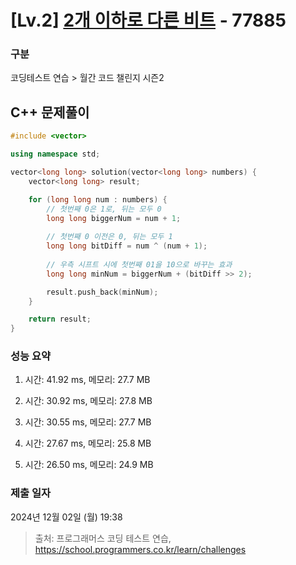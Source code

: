 # [Lv.2] [2개 이하로 다른 비트](https://school.programmers.co.kr/learn/courses/30/lessons/77885?language=cpp) - 77885 

### 구분

코딩테스트 연습 > 월간 코드 챌린지 시즌2

## C++ 문제풀이

```cpp
#include <vector>

using namespace std;

vector<long long> solution(vector<long long> numbers) {
    vector<long long> result;

    for (long long num : numbers) {
        // 첫번째 0은 1로, 뒤는 모두 0
        long long biggerNum = num + 1;
        
        // 첫번째 0 이전은 0, 뒤는 모두 1
        long long bitDiff = num ^ (num + 1);
        
        // 우측 시프트 시에 첫번째 01을 10으로 바꾸는 효과
        long long minNum = biggerNum + (bitDiff >> 2);

        result.push_back(minNum);
    }

    return result;
}
```

### 성능 요약

1. 시간: 41.92 ms, 메모리: 27.7 MB

2. 시간: 30.92 ms, 메모리: 27.8 MB
3. 시간: 30.55 ms, 메모리: 27.7 MB
4. 시간: 27.67 ms, 메모리: 25.8 MB
5. 시간: 26.50 ms, 메모리: 24.9 MB

### 제출 일자

2024년 12월 02일 (월) 19:38

> 출처: 프로그래머스 코딩 테스트 연습, https://school.programmers.co.kr/learn/challenges